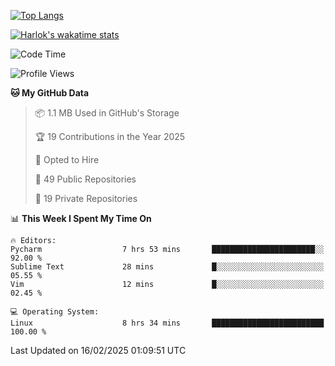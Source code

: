 [![Top Langs](https://github-readme-stats.vercel.app/api/top-langs/?username=remisiki&theme=dracula&layout=compact&hide=Jupyter%20Notebook,CSS,HTML&langs_count=10&exclude_repo=GMM-Demux-GUI)](https://github.com/anuraghazra/github-readme-stats)

[![Harlok's wakatime stats](https://github-readme-stats.vercel.app/api/wakatime?username=@remisiki&theme=dracula&layout=compact&langs_count=10&hide=other,html,css,text,json,markdown,jupyter)](https://github.com/anuraghazra/github-readme-stats)

<!--START_SECTION:waka-->
![Code Time](http://img.shields.io/badge/Code%20Time-894%20hrs%2029%20mins-blue)

![Profile Views](http://img.shields.io/badge/Profile%20Views-2-blue)

**🐱 My GitHub Data** 

> 📦 1.1 MB Used in GitHub's Storage 
 > 
> 🏆 19 Contributions in the Year 2025
 > 
> 💼 Opted to Hire
 > 
> 📜 49 Public Repositories 
 > 
> 🔑 19 Private Repositories 
 > 
📊 **This Week I Spent My Time On** 

```text
🔥 Editors: 
Pycharm                  7 hrs 53 mins       ███████████████████████░░   92.00 % 
Sublime Text             28 mins             █░░░░░░░░░░░░░░░░░░░░░░░░   05.55 % 
Vim                      12 mins             █░░░░░░░░░░░░░░░░░░░░░░░░   02.45 % 

💻 Operating System: 
Linux                    8 hrs 34 mins       █████████████████████████   100.00 % 
```


 Last Updated on 16/02/2025 01:09:51 UTC
<!--END_SECTION:waka-->
